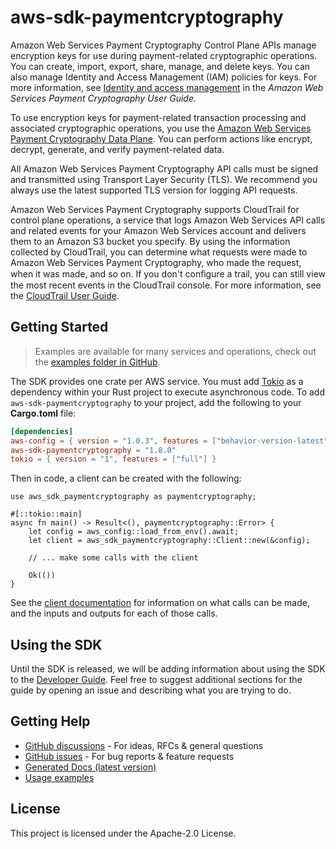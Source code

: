 # aws-sdk-paymentcryptography

Amazon Web Services Payment Cryptography Control Plane APIs manage encryption keys for use during payment-related cryptographic operations. You can create, import, export, share, manage, and delete keys. You can also manage Identity and Access Management (IAM) policies for keys. For more information, see [Identity and access management](https://docs.aws.amazon.com/payment-cryptography/latest/userguide/security-iam.html) in the _Amazon Web Services Payment Cryptography User Guide._

To use encryption keys for payment-related transaction processing and associated cryptographic operations, you use the [Amazon Web Services Payment Cryptography Data Plane](https://docs.aws.amazon.com/payment-cryptography/latest/DataAPIReference/Welcome.html). You can perform actions like encrypt, decrypt, generate, and verify payment-related data.

All Amazon Web Services Payment Cryptography API calls must be signed and transmitted using Transport Layer Security (TLS). We recommend you always use the latest supported TLS version for logging API requests.

Amazon Web Services Payment Cryptography supports CloudTrail for control plane operations, a service that logs Amazon Web Services API calls and related events for your Amazon Web Services account and delivers them to an Amazon S3 bucket you specify. By using the information collected by CloudTrail, you can determine what requests were made to Amazon Web Services Payment Cryptography, who made the request, when it was made, and so on. If you don't conﬁgure a trail, you can still view the most recent events in the CloudTrail console. For more information, see the [CloudTrail User Guide](https://docs.aws.amazon.com/awscloudtrail/latest/userguide/).

## Getting Started

> Examples are available for many services and operations, check out the
> [examples folder in GitHub](https://github.com/awslabs/aws-sdk-rust/tree/main/examples).

The SDK provides one crate per AWS service. You must add [Tokio](https://crates.io/crates/tokio)
as a dependency within your Rust project to execute asynchronous code. To add `aws-sdk-paymentcryptography` to
your project, add the following to your **Cargo.toml** file:

```toml
[dependencies]
aws-config = { version = "1.0.3", features = ["behavior-version-latest"] }
aws-sdk-paymentcryptography = "1.8.0"
tokio = { version = "1", features = ["full"] }
```

Then in code, a client can be created with the following:

```rust,no_run
use aws_sdk_paymentcryptography as paymentcryptography;

#[::tokio::main]
async fn main() -> Result<(), paymentcryptography::Error> {
    let config = aws_config::load_from_env().await;
    let client = aws_sdk_paymentcryptography::Client::new(&config);

    // ... make some calls with the client

    Ok(())
}
```

See the [client documentation](https://docs.rs/aws-sdk-paymentcryptography/latest/aws_sdk_paymentcryptography/client/struct.Client.html)
for information on what calls can be made, and the inputs and outputs for each of those calls.

## Using the SDK

Until the SDK is released, we will be adding information about using the SDK to the
[Developer Guide](https://docs.aws.amazon.com/sdk-for-rust/latest/dg/welcome.html). Feel free to suggest
additional sections for the guide by opening an issue and describing what you are trying to do.

## Getting Help

* [GitHub discussions](https://github.com/awslabs/aws-sdk-rust/discussions) - For ideas, RFCs & general questions
* [GitHub issues](https://github.com/awslabs/aws-sdk-rust/issues/new/choose) - For bug reports & feature requests
* [Generated Docs (latest version)](https://awslabs.github.io/aws-sdk-rust/)
* [Usage examples](https://github.com/awslabs/aws-sdk-rust/tree/main/examples)

## License

This project is licensed under the Apache-2.0 License.


